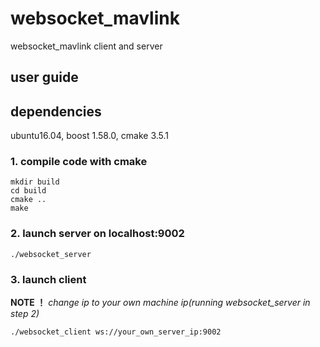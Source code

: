 # websocket_mavlink
websocket_mavlink client and server

## user guide   
## dependencies    
ubuntu16.04, boost 1.58.0, cmake 3.5.1    
### 1. compile code with cmake
```   
mkdir build
cd build
cmake ..
make
```   
### 2. launch server on localhost:9002
```
./websocket_server
```
### 3. launch client    
**NOTE ！** *change ip to your own machine ip(running websocket_server in step 2)*
```
./websocket_client ws://your_own_server_ip:9002
```
